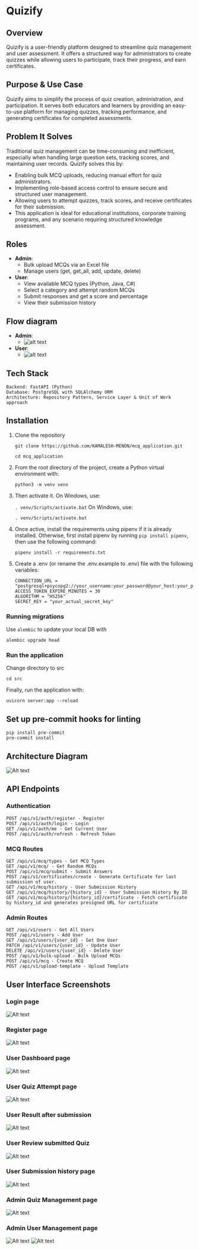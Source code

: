 # Quizify

## Overview
Quizify is a user-friendly platform designed to streamline quiz management and user assessment. It offers a structured way for administrators to create quizzes while allowing users to participate, track their progress, and earn certificates.

## Purpose & Use Case
Quizify aims to simplify the process of quiz creation, administration, and participation. It serves both educators and learners by providing an easy-to-use platform for managing quizzes, tracking performance, and generating certificates for completed assessments.

## Problem It Solves
Traditional quiz management can be time-consuming and inefficient, especially when handling large question sets, tracking scores, and maintaining user records. Quizify solves this by:

- Enabling bulk MCQ uploads, reducing manual effort for quiz administrators.
- Implementing role-based access control to ensure secure and structured user management.
- Allowing users to attempt quizzes, track scores, and receive certificates for their submission.
- This application is ideal for educational institutions, corporate training programs, and any scenario requiring structured knowledge assessment.
## Roles
- **Admin**:
  - Bulk upload MCQs via an Excel file
  - Manage users (get, get_all, add, update, delete)
- **User**:
  - View available MCQ types (Python, Java, C#)
  - Select a category and attempt random MCQs
  - Submit responses and get a score and percentage
  - View their submission history
## Flow diagram
- **Admin**:
  - ![alt text](files/admin-flow.png)
- **User**:
  - ![alt text](files/user-flow.png)
## Tech Stack

    Backend: FastAPI (Python)
    Database: PostgreSQL with SQLAlchemy ORM
    Architecture: Repository Pattern, Service Layer & Unit of Work approach

## Installation
1. Clone the repository

    `git clone https://github.com/KAMALESH-MENON/mcq_application.git`

    `cd mcq_application`

2. From the root directory of the project, create a Python virtual environment with:

    `python3 -m venv venv`

3. Then activate it. On Windows, use:

    `. venv/Scripts/activate.bat`
    On Windows, use:

    `. venv/Scripts/activate.bat`

4. Once active, install the requirements using pipenv if it is already installed. Otherwise, first install pipenv by running `pip install pipenv`, then use the following command:

    `pipenv install -r requirements.txt`

5. Create a .env (or rename the .env.example to .env) file with the following variables:

    ```
    CONNECTION_URL = "postgresql+psycopg2://your_username:your_password@your_host:your_port/your_database_name"
    ACCESS_TOKEN_EXPIRE_MINUTES = 30
    ALGORITHM = "HS256"
    SECRET_KEY = "your_actual_secret_key"
    ```

### Running migrations
Use `alembic` to update your local DB with

`alembic upgrade head`

### Run the application
Change directory to src

`cd src`

Finally, run the application with:

`uvicorn server:app --reload`

## Set up pre-commit hooks for linting
```
pip install pre-commit
pre-commit install
```
## Architecture Diagram
![Alt text](files/architecture-diagram.png)

## API Endpoints
 ### Authentication
    POST /api/v1/auth/register - Register
    POST /api/v1/auth/login - Login
    GET /api/v1/auth/me - Get Current User
    POST /api/v1/auth/refresh - Refresh Token
 ### MCQ Routes
    GET /api/v1/mcq/types - Get MCQ Types
    GET /api/v1/mcq/ - Get Random MCQs
    POST /api/v1/mcq/submit - Submit Answers
    POST /api/v1/certificates/create - Generate Certificate for last submission of user.
    GET /api/v1/mcq/history - User Submission History
    GET /api/v1/mcq/history/{history_id} - User Submission History By ID
    GET /api/v1/mcq/history/{history_id}/certificate - Fetch certificate by history_id and generates presigned URL for certificate
 ### Admin Routes
    GET /api/v1/users - Get All Users
    POST /api/v1/users - Add User
    GET /api/v1/users/{user_id} - Get One User
    PATCH /api/v1/users/{user_id} - Update User
    DELETE /api/v1/users/{user_id} - Delete User
    POST /api/v1/bulk-upload - Bulk Upload MCQs
    POST /api/v1/mcq - Create MCQ
    POST /api/v1/upload-template - Upload Template


## User Interface Screenshots
  ### Login page
  ![Alt text](files/login.png)

  ### Register page
  ![Alt text](files/register.png)

  ### User Dashboard page
  ![Alt text](files/user-dashboard.png)

  ### User Quiz Attempt page
  ![Alt text](files/user-quiz-attempt.png)

  ### User Result after submission
  ![Alt text](files/results-after-submission.png)

  ### User Review submitted Quiz
  ![Alt text](files/submitted-review.png)

  ### User Submission history page
  ![Alt text](files/user-submit-history.png)

  ### Admin Quiz Management page
  ![Alt text](files/admin-features-1.png)

  ### Admin User Management page
  ![Alt text](files/admin-features-2.png)
  ![Alt text](files/admin-feature-add-user.png)
